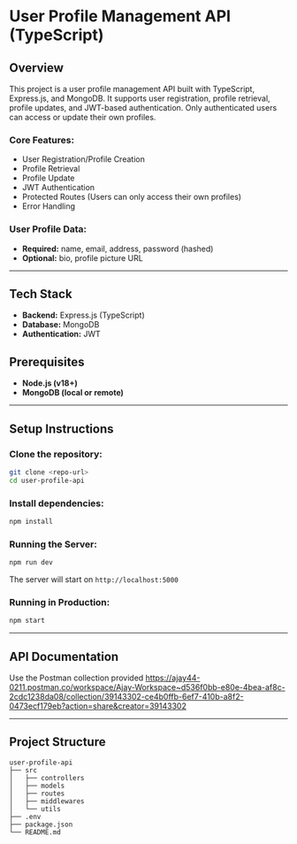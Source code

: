 # User Profile Management API (TypeScript)

## Overview
This project is a user profile management API built with TypeScript, Express.js, and MongoDB. It supports user registration, profile retrieval, profile updates, and JWT-based authentication. Only authenticated users can access or update their own profiles.

### Core Features:
- User Registration/Profile Creation
- Profile Retrieval
- Profile Update
- JWT Authentication
- Protected Routes (Users can only access their own profiles)
- Error Handling

### User Profile Data:
- **Required:** name, email, address, password (hashed)
- **Optional:** bio, profile picture URL

---

## Tech Stack
- **Backend:** Express.js (TypeScript)
- **Database:** MongoDB
- **Authentication:** JWT

## Prerequisites
- **Node.js (v18+)**
- **MongoDB (local or remote)**

---

## Setup Instructions

### Clone the repository:
```bash
git clone <repo-url>
cd user-profile-api
```

### Install dependencies:
```bash
npm install
```



### Running the Server:
```bash
npm run dev
```
The server will start on `http://localhost:5000`

### Running in Production:
```bash
npm start
```

---

## API Documentation
Use the Postman collection provided https://ajay44-0211.postman.co/workspace/Ajay-Workspace~d536f0bb-e80e-4bea-af8c-2cdc1238da08/collection/39143302-ce4b0ffb-6ef7-410b-a8f2-0473ecf179eb?action=share&creator=39143302

---

## Project Structure
```
user-profile-api
├── src
│   ├── controllers
│   ├── models
│   ├── routes
│   ├── middlewares
│   └── utils
├── .env
├── package.json
└── README.md
```


